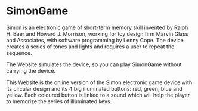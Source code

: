 # SimonGame

Simon is an electronic game of short-term memory skill invented by Ralph H. Baer and Howard J. Morrison, working for toy design firm Marvin Glass and Associates, with software programming by Lenny Cope. The device creates a series of tones and lights and requires a user to repeat the sequence.

The Website simulates the device, so you can play SimonGame without carrying the device.

This Website is the online version of the Simon electronic game device with its circular design and its 4 big illuminated buttons: red, green, blue and yellow. Each coloured button is linked to a sound which will help the player to memorize the series of illuminated keys.
